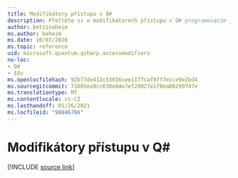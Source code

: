 ```yaml
---
title: Modifikátory přístupu v Q#
description: Přečtěte si o modifikátorech přístupu v Q# programovacím jazyce.
author: bettinaheim
ms.author: beheim
ms.date: 10/07/2020
ms.topic: reference
uid: microsoft.quantum.qsharp.accessmodifiers
no-loc:
- Q#
- $$v
ms.openlocfilehash: 92b77de412c53016cee1177caf8ff7ecce9e2bd4
ms.sourcegitcommit: 71605ea9cc630e84e7ef29027e1f0ea06299747e
ms.translationtype: MT
ms.contentlocale: cs-CZ
ms.lasthandoff: 01/26/2021
ms.locfileid: "98846766"
---
```

# <a name="access-modifiers-in-no-locq"></a>Modifikátory přístupu v Q#

[!INCLUDE [source link](~/includes/qsharp-language/Specifications/Language/1_ProgramStructure/6_AccessModifiers.md)]

